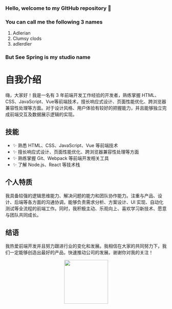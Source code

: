 ### Hello, welcome to my GItHub repository 👋

### You can call me the following 3 names
1. Adlerian
2. Clumsy clods
3. adlerdler

### But See Spring is my studio name
<!--
**adlerdler/adlerdler** is a ✨ _special_ ✨ repository because its `README.md` (this file) appears on your GitHub profile.

Here are some ideas to get you started:

- 🔭 I’m currently working on ...
- 🌱 I’m currently learning ...
- 👯 I’m looking to collaborate on ...
- 🤔 I’m looking for help with ...
- 💬 Ask me about ...
- 📫 How to reach me: ...
- 😄 Pronouns: ...
- ⚡ Fun fact: ...
-->

# 自我介绍

嗨，大家好！我是一名有 3 年前端开发工作经验的开发者，熟练掌握 HTML、CSS、JavaScript、Vue等前端技术，擅长响应式设计、页面性能优化、跨浏览器兼容性处理等方面。对于设计风格、用户体验有较好的把握能力，并且能够独立完成前端交互及数据展示逻辑的实现。

## 技能

- ✨ 熟悉 HTML、CSS、JavaScript、Vue 等前端技术
- ✨ 擅长响应式设计、页面性能优化、跨浏览器兼容性处理等方面
- ✨ 熟练掌握 Git、Webpack 等前端开发相关工具
- ✨ 了解 Node.js、React 等技术栈

## 个人特质

我具备较强的逻辑思维能力、解决问题的能力和团队协作能力。注重与产品、设计、后端等各方面的沟通协调，能够负责需求分析、方案设计、UI 实现、自动化测试等全流程的前端工作。同时，我积极主动、乐观向上、喜欢学习新技术、愿意与团队共同成长。

## 结语

我热爱前端开发并且努力跟进行业的变化和发展。我相信在大家的共同努力下，我们一定能够创造出最好的产品，快速推动公司的发展。谢谢你对我的关注！
<div align="center"> <img height="137px" src="https://github-readme-stats.vercel.app/api?username=sun0225SUN&hide_title=true&hide_border=true&show_icons=trueline_height=21&text_color=000&icon_color=000&bg_color=0,ea6161,ffc64d,fffc4d,52fa5a&theme=graywhite" /> </div>

